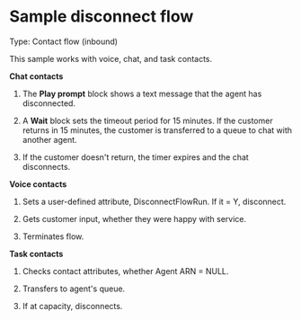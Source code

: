 # Sample disconnect flow<a name="sample-disconnect"></a>

Type: Contact flow \(inbound\)

This sample works with voice, chat, and task contacts\.

**Chat contacts**

1. The **Play prompt** block shows a text message that the agent has disconnected\.

1. A **Wait** block sets the timeout period for 15 minutes\. If the customer returns in 15 minutes, the customer is transferred to a queue to chat with another agent\. 

1. If the customer doesn't return, the timer expires and the chat disconnects\. 

**Voice contacts**

1. Sets a user\-defined attribute, DisconnectFlowRun\. If it = Y, disconnect\.

1. Gets customer input, whether they were happy with service\.

1. Terminates flow\.

**Task contacts**

1. Checks contact attributes, whether Agent ARN = NULL\.

1. Transfers to agent's queue\.

1. If at capacity, disconnects\.